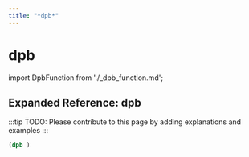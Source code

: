 ```yaml
---
title: "*dpb*"
---
```


# dpb

import DpbFunction from './_dpb_function.md';

<DpbFunction />

## Expanded Reference: dpb

:::tip
TODO: Please contribute to this page by adding explanations and examples
:::

```lisp
(dpb )
```
